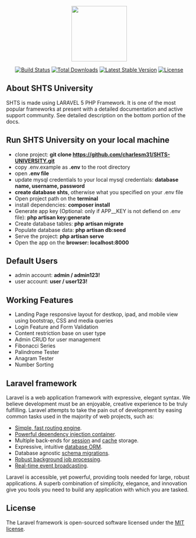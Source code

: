 <p align="center"><a href="https://laravel.com" target="__blank"><img width="150"src="https://laravel.com/laravel.png"></a></p>

<p align="center">
<a href="https://travis-ci.org/laravel/framework"><img src="https://travis-ci.org/laravel/framework.svg" alt="Build Status"></a>
<a href="https://packagist.org/packages/laravel/framework"><img src="https://poser.pugx.org/laravel/framework/d/total.svg" alt="Total Downloads"></a>
<a href="https://packagist.org/packages/laravel/framework"><img src="https://poser.pugx.org/laravel/framework/v/stable.svg" alt="Latest Stable Version"></a>
<a href="https://packagist.org/packages/laravel/framework"><img src="https://poser.pugx.org/laravel/framework/license.svg" alt="License"></a>
</p>


## About SHTS University
SHTS is made using LARAVEL 5 PHP Framework. It is one of the most popular frameworks at present with a detailed documentation and active support community. 
See detailed description on the bottom portion of the docs.

## Run SHTS University on your local machine
- clone project: __git clone https://github.com/charlesm31/SHTS-UNIVERSITY.git__
- copy .env.example as __.env__ to the root directory
- open __.env file__
- update mysql credentials to your local mysql credentials: __database name, username, password__
- __create database shts__, otherwise what you specified on your .env file
- Open project path on the __terminal__
- install dependencies: __composer install__
- Generate app key (Optional: only if APP__KEY is not defiend on .env file): __php artisan key:generate__
- Create database tables: __php artisan migrate__
- Populate database data: __php artisan db:seed__
- Serve the project: __php artisan serve__
- Open the app on the __browser: localhost:8000__

## Default Users
- admin account: __admin / admin123!__
- user account: __user / user123!__

## Working Features
- Landing Page responsive layout for destkop, ipad, and mobile view using bootstrap, CSS and media queries
- Login Feature and Form Validation
- Content restriction base on user type
- Admin CRUD for user management
- Fibonacci Series
- Palindrome Tester
- Anagram Tester
- Number Sorting

## Laravel framework

Laravel is a web application framework with expressive, elegant syntax. We believe development must be an enjoyable, creative experience to be truly fulfilling. Laravel attempts to take the pain out of development by easing common tasks used in the majority of web projects, such as:

- [Simple, fast routing engine](https://laravel.com/docs/routing).
- [Powerful dependency injection container](https://laravel.com/docs/container).
- Multiple back-ends for [session](https://laravel.com/docs/session) and [cache](https://laravel.com/docs/cache) storage.
- Expressive, intuitive [database ORM](https://laravel.com/docs/eloquent).
- Database agnostic [schema migrations](https://laravel.com/docs/migrations).
- [Robust background job processing](https://laravel.com/docs/queues).
- [Real-time event broadcasting](https://laravel.com/docs/broadcasting).

Laravel is accessible, yet powerful, providing tools needed for large, robust applications. A superb combination of simplicity, elegance, and innovation give you tools you need to build any application with which you are tasked.

## License

The Laravel framework is open-sourced software licensed under the [MIT license](http://opensource.org/licenses/MIT).
